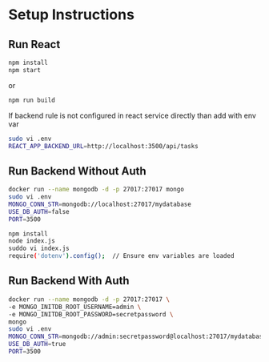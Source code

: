 # Setup Instructions

## Run React
```bash
npm install
npm start
```
or 

```bash
npm run build
```
If backend rule is not configured in react service directly than add with env var
```bash
sudo vi .env
REACT_APP_BACKEND_URL=http://localhost:3500/api/tasks
```


## Run Backend Without Auth
```bash
docker run --name mongodb -d -p 27017:27017 mongo
sudo vi .env
MONGO_CONN_STR=mongodb://localhost:27017/mydatabase
USE_DB_AUTH=false
PORT=3500

npm install
node index.js
suddo vi index.js
require('dotenv').config();  // Ensure env variables are loaded
```

## Run Backend With Auth
```bash
docker run --name mongodb -d -p 27017:27017 \
-e MONGO_INITDB_ROOT_USERNAME=admin \
-e MONGO_INITDB_ROOT_PASSWORD=secretpassword \
mongo
sudo vi .env
MONGO_CONN_STR=mongodb://admin:secretpassword@localhost:27017/mydatabase?authSource=admin
USE_DB_AUTH=true
PORT=3500
```
